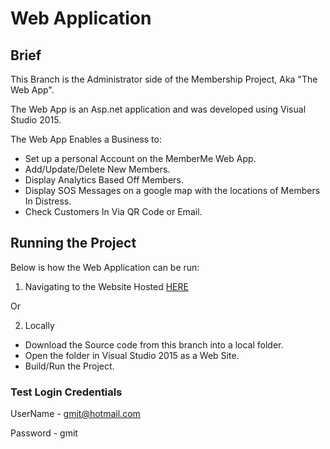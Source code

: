 # Web Application
## Brief
This Branch is the Administrator side of the Membership Project, Aka "The Web App". 

The Web App is an Asp.net application and was developed using Visual Studio 2015.

The Web App Enables a Business to:

* Set up a personal Account on the MemberMe Web App.
* Add/Update/Delete New Members.
* Display Analytics Based Off Members.
* Display SOS Messages on a google map with the locations of Members In Distress.
* Check Customers In Via QR Code or Email.

## Running the Project
Below is how the Web Application can be run:

1. Navigating to the Website Hosted [HERE](http://memberme.azurewebsites.net/Web/LoginPage.aspx)

  Or 

2. Locally
* Download the Source code from this branch into a local folder.
* Open the folder in Visual Studio 2015 as a Web Site.
* Build/Run the Project.


### Test Login Credentials

UserName - gmit@hotmail.com

Password - gmit
